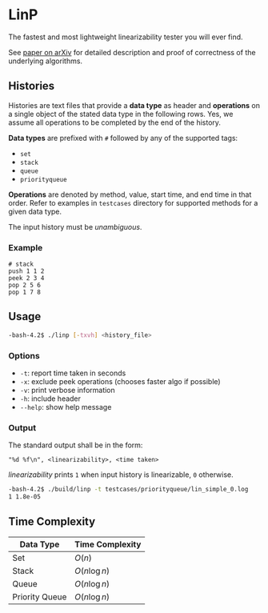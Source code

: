 # LinP

The fastest and most lightweight linearizability tester you will ever find.

See [paper on arXiv](https://doi.org/10.48550/arXiv.2410.04581) for detailed description and proof of correctness of the underlying algorithms.

## Histories

Histories are text files that provide a **data type** as header and **operations** on a single object of the stated data type in the following rows. Yes, we assume all operations to be completed by the end of the history.

**Data types** are prefixed with `#` followed by any of the supported tags:

- `set`
- `stack`
- `queue`
- `priorityqueue`

**Operations** are denoted by method, value, start time, and end time in that order. Refer to examples in `testcases` directory for supported methods for a given data type.

The input history must be _unambiguous_.

### Example

```
# stack
push 1 1 2
peek 2 3 4
pop 2 5 6
pop 1 7 8
```

## Usage

```bash
-bash-4.2$ ./linp [-txvh] <history_file>
```

### Options

- `-t`: report time taken in seconds
- `-x`: exclude peek operations (chooses faster algo if possible)
- `-v`: print verbose information
- `-h`: include header
- `--help`: show help message

### Output

The standard output shall be in the form:

```
"%d %f\n", <linearizability>, <time taken>
```

_linearizability_ prints `1` when input history is linearizable, `0` otherwise.

```bash
-bash-4.2$ ./build/linp -t testcases/priorityqueue/lin_simple_0.log
1 1.8e-05
```

## Time Complexity

| Data Type      | Time Complexity |
| -------------- | --------------- |
| Set            | $O(n)$          |
| Stack          | $O(n\log{n})$   |
| Queue          | $O(n\log{n})$   |
| Priority Queue | $O(n\log{n})$   |
